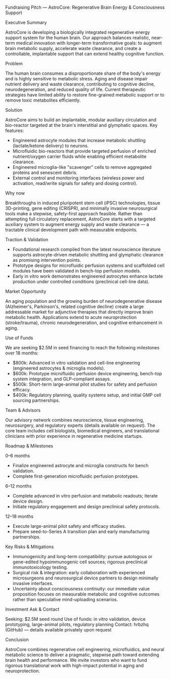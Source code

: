 Fundraising Pitch — AstroCore: Regenerative Brain Energy & Consciousness Support

Executive Summary

AstroCore is developing a biologically integrated regenerative energy support system for the human brain. Our approach balances realistic, near-term medical innovation with longer-term transformative goals: to augment brain metabolic supply, accelerate waste clearance, and create a controllable, implantable support that can extend healthy cognitive function.

Problem

The human brain consumes a disproportionate share of the body's energy and is highly sensitive to metabolic stress. Aging and disease impair nutrient delivery and waste clearance, contributing to cognitive decline, neurodegeneration, and reduced quality of life. Current therapeutic strategies have limited ability to restore fine-grained metabolic support or to remove toxic metabolites efficiently.

Solution

AstroCore aims to build an implantable, modular auxiliary circulation and bio-reactor targeted at the brain's interstitial and glymphatic spaces. Key features:

- Engineered astrocyte modules that increase metabolic shuttling (lactate/ketone delivery) to neurons.
- Microfluidic bio-reactors that provide targeted perfusion of enriched nutrient/oxygen carrier fluids while enabling efficient metabolite clearance.
- Engineered microglia-like "scavenger" cells to remove aggregated proteins and senescent debris.
- External control and monitoring interfaces (wireless power and activation, read/write signals for safety and dosing control).

Why now

Breakthroughs in induced pluripotent stem cell (iPSC) technologies, tissue 3D-printing, gene editing (CRISPR), and minimally invasive neurosurgical tools make a stepwise, safety-first approach feasible. Rather than attempting full circulatory replacement, AstroCore starts with a targeted auxiliary system to augment energy supply and waste clearance — a tractable clinical development path with measurable endpoints.

Traction & Validation

- Foundational research compiled from the latest neuroscience literature supports astrocyte-driven metabolic shuttling and glymphatic clearance as promising intervention points.
- Prototype designs for microfluidic perfusion systems and scaffolded cell modules have been validated in bench-top perfusion models.
- Early in vitro work demonstrates engineered astrocytes enhance lactate production under controlled conditions (preclinical cell-line data).

Market Opportunity

An aging population and the growing burden of neurodegenerative disease (Alzheimer's, Parkinson's, related cognitive decline) create a large addressable market for adjunctive therapies that directly improve brain metabolic health. Applications extend to acute neuroprotection (stroke/trauma), chronic neurodegeneration, and cognitive enhancement in aging.

Use of Funds

We are seeking $2.5M in seed financing to reach the following milestones over 18 months:

- $800k: Advanced in vitro validation and cell-line engineering (engineered astrocytes & microglia models).
- $600k: Prototype microfluidic perfusion device engineering, bench-top system integration, and GLP-compliant assays.
- $500k: Short-term large-animal pilot studies for safety and perfusion efficacy.
- $400k: Regulatory planning, quality systems setup, and initial GMP cell sourcing partnerships.

Team & Advisors

Our advisory network combines neuroscience, tissue engineering, neurosurgery, and regulatory experts (details available on request). The core team includes cell biologists, biomedical engineers, and translational clinicians with prior experience in regenerative medicine startups.

Roadmap & Milestones

0–6 months
- Finalize engineered astrocyte and microglia constructs for bench validation.
- Complete first-generation microfluidic perfusion prototypes.

6–12 months
- Complete advanced in vitro perfusion and metabolic readouts; iterate device design.
- Initiate regulatory engagement and design preclinical safety protocols.

12–18 months
- Execute large-animal pilot safety and efficacy studies.
- Prepare seed-to-Series A transition plan and early manufacturing partnerships.

Key Risks & Mitigations

- Immunogenicity and long-term compatibility: pursue autologous or gene-edited hypoimmunogenic cell sources; rigorous preclinical immunotoxicology testing.
- Surgical risk & integration: early collaboration with experienced microsurgeons and neurosurgical device partners to design minimally invasive interfaces.
- Uncertainty about consciousness continuity: our immediate value proposition focuses on measurable metabolic and cognitive outcomes rather than speculative mind-uploading scenarios.

Investment Ask & Contact

Seeking: $2.5M seed round
Use of funds: in vitro validation, device prototyping, large-animal pilots, regulatory planning
Contact: hrbzhq (GitHub) — details available privately upon request

Conclusion

AstroCore combines regenerative cell engineering, microfluidics, and neural metabolic science to deliver a pragmatic, stepwise path toward extending brain health and performance. We invite investors who want to fund rigorous translational work with high-impact potential in aging and neuroprotection.